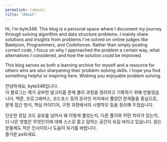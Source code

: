 ```yaml
---
permalink: /about/
title: "About"
---
```


Hi, I'm byte348.
This blog is a personal space where I document my journey through solving algorithm and data structure problems. I mainly share solutions and insights from problems I've solved on online judges like Baekjoon, Programmers, and Codeforces. Rather than simply posting correct code, I focus on why I approached the problem a certain way, what alternatives I considered, and how the solution could be improved.

This blog serves as both a learning archive for myself and a resource for others who are also sharpening their problem-solving skills. I hope you find something helpful or inspiring here. Wishing you enjoyable problem solving.

안녕하세요, byte348입니다.  
이 블로그는 제가 공부한 알고리즘 문제 풀이 과정을 정리하고 기록하기 위해 만들었습니다. 백준, 프로그래머스, 코드포스 등의 온라인 저지에서 풀었던 문제들을 중심으로, 문제 접근 방식, 핵심 아이디어, 구현 과정에서의 시행착오 등을 정리해 두었습니다.

단순한 정답 코드 공유를 넘어서 왜 이렇게 풀었는지, 다른 풀이와 어떤 차이가 있는지, 더 나은 방법은 무엇인지에 대해 스스로 묻고 답하는 공간이 되길 바라고 있습니다. 읽는 분들께도 작은 인사이트나 도움이 되기를 바랍니다.  
즐거운 ps되세요.